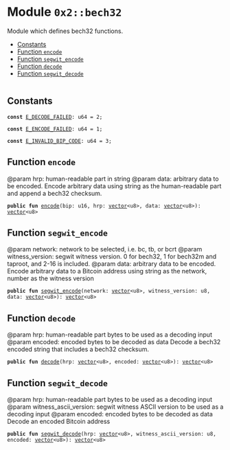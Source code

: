 
<a name="0x2_bech32"></a>

# Module `0x2::bech32`

Module which defines bech32 functions.


-  [Constants](#@Constants_0)
-  [Function `encode`](#0x2_bech32_encode)
-  [Function `segwit_encode`](#0x2_bech32_segwit_encode)
-  [Function `decode`](#0x2_bech32_decode)
-  [Function `segwit_decode`](#0x2_bech32_segwit_decode)


<pre><code></code></pre>



<a name="@Constants_0"></a>

## Constants


<a name="0x2_bech32_E_DECODE_FAILED"></a>



<pre><code><b>const</b> <a href="bech32.md#0x2_bech32_E_DECODE_FAILED">E_DECODE_FAILED</a>: u64 = 2;
</code></pre>



<a name="0x2_bech32_E_ENCODE_FAILED"></a>



<pre><code><b>const</b> <a href="bech32.md#0x2_bech32_E_ENCODE_FAILED">E_ENCODE_FAILED</a>: u64 = 1;
</code></pre>



<a name="0x2_bech32_E_INVALID_BIP_CODE"></a>



<pre><code><b>const</b> <a href="bech32.md#0x2_bech32_E_INVALID_BIP_CODE">E_INVALID_BIP_CODE</a>: u64 = 3;
</code></pre>



<a name="0x2_bech32_encode"></a>

## Function `encode`

@param hrp: human-readable part in string
@param data: arbitrary data to be encoded.
Encode arbitrary data using string as the human-readable part and append a bech32 checksum.


<pre><code><b>public</b> <b>fun</b> <a href="bech32.md#0x2_bech32_encode">encode</a>(bip: u16, hrp: <a href="">vector</a>&lt;u8&gt;, data: <a href="">vector</a>&lt;u8&gt;): <a href="">vector</a>&lt;u8&gt;
</code></pre>



<a name="0x2_bech32_segwit_encode"></a>

## Function `segwit_encode`

@param network: network to be selected, i.e. bc, tb, or bcrt
@param witness_version: segwit witness version. 0 for bech32, 1 for bech32m and taproot, and 2-16 is included.
@param data: arbitrary data to be encoded.
Encode arbitrary data to a Bitcoin address using string as the network, number as the witness version


<pre><code><b>public</b> <b>fun</b> <a href="bech32.md#0x2_bech32_segwit_encode">segwit_encode</a>(network: <a href="">vector</a>&lt;u8&gt;, witness_version: u8, data: <a href="">vector</a>&lt;u8&gt;): <a href="">vector</a>&lt;u8&gt;
</code></pre>



<a name="0x2_bech32_decode"></a>

## Function `decode`

@param hrp: human-readable part bytes to be used as a decoding input
@param encoded: encoded bytes to be decoded as data
Decode a bech32 encoded string that includes a bech32 checksum.


<pre><code><b>public</b> <b>fun</b> <a href="bech32.md#0x2_bech32_decode">decode</a>(hrp: <a href="">vector</a>&lt;u8&gt;, encoded: <a href="">vector</a>&lt;u8&gt;): <a href="">vector</a>&lt;u8&gt;
</code></pre>



<a name="0x2_bech32_segwit_decode"></a>

## Function `segwit_decode`

@param hrp: human-readable part bytes to be used as a decoding input
@param witness_ascii_version: segwit witness ASCII version to be used as a decoding input
@param encoded: encoded bytes to be decoded as data
Decode an encoded Bitcoin address


<pre><code><b>public</b> <b>fun</b> <a href="bech32.md#0x2_bech32_segwit_decode">segwit_decode</a>(hrp: <a href="">vector</a>&lt;u8&gt;, witness_ascii_version: u8, encoded: <a href="">vector</a>&lt;u8&gt;): <a href="">vector</a>&lt;u8&gt;
</code></pre>

